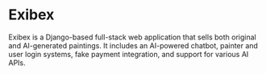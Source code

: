 # Exibex
Exibex is a Django-based full-stack web application that sells both original and AI-generated paintings. It includes an AI-powered chatbot, painter and user login systems, fake payment integration, and support for various AI APIs.
